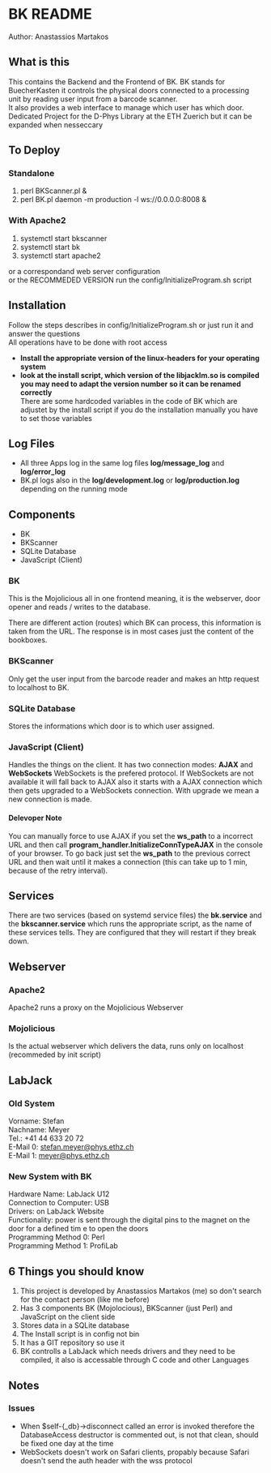 # BK README

Author:
Anastassios Martakos

## What is this
This contains the Backend and the Frontend of BK. BK stands for BuecherKasten it controls the physical doors connected to a processing unit by reading user input from a barcode scanner.  
It also provides a web interface to manage which user has which door.  
Dedicated Project for the D-Phys Library at the ETH Zuerich 
but it can be expanded when nesseccary

## To Deploy
### Standalone
  1.  perl BKScanner.pl &
  2.  perl BK.pl daemon -m production -l ws://0.0.0.0:8008 &

### With Apache2
  1.  systemctl start bkscanner
  2.  systemctl start bk
  3.  systemctl start apache2

or a correspondand web server configuration  
or the RECOMMEDED VERSION run the config/InitializeProgram.sh script

## Installation
Follow the steps describes in config/InitializeProgram.sh or just run it and answer the questions  
All operations have to be done with root access  
  -  **Install the appropriate version of the linux-headers for your operating system**
  -  **look at the install script, which version of the libjacklm.so is compiled you may need to adapt the version number so it can be renamed correctly**  
There are some hardcoded variables in the code of BK which are adjustet by the install script if you do the installation manually you have to set those variables

## Log Files
  -  All three Apps log in the same log files **log/message_log** and **log/error_log**
  -  BK.pl logs also in the **log/development.log** or **log/production.log** depending on the running mode

## Components
  -  BK
  -  BKScanner
  -  SQLite Database
  -  JavaScript (Client)

### BK
This is the Mojolicious all in one frontend meaning, it is the webserver, door opener and reads / writes to the database.

There are different action (routes) which BK can process, this information is taken from the URL. The response is in most cases just the content of the bookboxes.

### BKScanner
Only get the user input from the barcode reader and makes an http request to localhost to BK.

### SQLite Database
Stores the informations which door is to which user assigned.

### JavaScript (Client)
Handles the things on the client. It has two connection modes: **AJAX** and **WebSockets** WebSockets is the prefered protocol. If WebSockets are not available it will fall back to AJAX also it starts with a AJAX connection which
then gets upgraded to a WebSockets connection. With upgrade we mean a new connection is made.

#### Delevoper Note
You can manually force to use AJAX if you set the **ws_path** to a incorrect URL and then call **program_handler.InitializeConnTypeAJAX** in the console of your browser. To go back just set the **ws_path** to the previous correct URL and then wait until it makes a connection (this can take up to 1 min, because of the retry interval).

## Services
There are two services (based on systemd service files) the **bk.service** and the **bkscanner.service** which runs the appropriate script, as the name of these services tells. They are configured that they will restart if they break down.

## Webserver
### Apache2
Apache2 runs a proxy on the Mojolicious Webserver

### Mojolicious
Is the actual webserver which delivers the data, runs only on localhost (recommeded by init script)

## LabJack
### Old System
Vorname: Stefan  
Nachname: Meyer  
Tel.: +41 44 633 20 72  
E-Mail 0: stefan.meyer@phys.ethz.ch  
E-Mail 1: meyer@phys.ethz.ch

### New System with BK
Hardware Name: LabJack U12  
Connection to Computer: USB  
Drivers: on LabJack Website  
Functionality: power is sent through the digital pins to the magnet on the door for a defined tim e to open the doors  
Programming Method 0: Perl  
Programming Method 1: ProfiLab

## 6 Things you should know
  1.  This project is developed by Anastassios Martakos (me) so don't search for the contact person (like me before)
  2.  Has 3 components BK (Mojolocious), BKScanner (just Perl) and JavaScript on the client side
  3.  Stores data in a SQLite database
  4.  The Install script is in config not bin
  5.  It has a GIT repository so use it
  6.  BK controlls a LabJack which needs drivers and they need to be compiled, it also is accessable through C code and other Languages

## Notes
### Issues
  -  When $self-{_db}->disconnect called an error is invoked therefore the DatabaseAccess destructor is commented out, is not that clean, should be fixed one day at the time
  -  WebSockets doesn't work on Safari clients, propably because Safari doesn't send the auth header with the wss protocol

